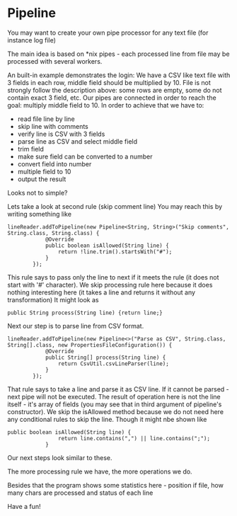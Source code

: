 # Pipeline
You may want to create your own pipe processor for any text file (for instance log file)

The main idea is based on *nix pipes - each processed line from file may be processed with several workers.

An built-in example demonstrates the login:
We have a CSV like text file with 3 fields in each row, middle field should be multiplied by 10.
File is not strongly follow the description above: some rows are empty, some do not contain exact 3 field, etc.
Our pipes are connected in order to reach the goal: multiply middle field to 10.
In order to achieve that we have to:
- read file line by line
- skip line with comments
- verify line is CSV with 3 fields
- parse line as CSV and select middle field
- trim field
- make sure field can be converted to a number
- convert field into number
- multiple field to 10
- output the result

Looks not to simple?

Lets take a look at second rule (skip comment line)
You may reach this by writing something like 
```
lineReader.addToPipeline(new Pipeline<String, String>("Skip comments", String.class, String.class) {
            @Override
            public boolean isAllowed(String line) {
                return !line.trim().startsWith("#");
            }
        });
```
This rule says to pass only the line to next if it meets the rule (it does not start with '#' character). 
We skip processing rule here because it does nothing interesting here (it takes a line and returns it without any transformation)
It might look as 
```
public String process(String line) {return line;}
````

Next our step is to parse line from CSV format.

```
lineReader.addToPipeline(new Pipeline<>("Parse as CSV", String.class, String[].class, new PropertiesFileConfiguration()) {
            @Override
            public String[] process(String line) {
                return CsvUtil.csvLineParser(line);
            }
        });        
```

That rule says to take a line and parse it as CSV line. If it cannot be parsed - next pipe will not be executed. 
The result of operation here is not the line itself - it's array of fields (you may see that in third argument of pipeline's constructor). We skip the isAllowed method because we do not need here any conditional rules to skip the line.
Though it might nbe shown like 
```
public boolean isAllowed(String line) {
                return line.contains(",") || line.contains(";");
            }
```

Our next steps look similar to these.

The more processing rule we have, the more operations we do.

Besides that the program shows some statistics here - position if file, how many chars are processed and status of each line

Have a fun!
